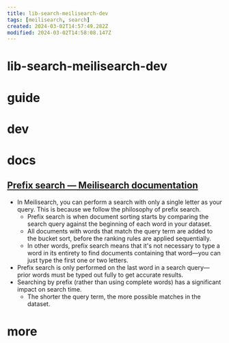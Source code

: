 ```yaml
---
title: lib-search-meilisearch-dev
tags: [meilisearch, search]
created: 2024-03-02T14:57:49.282Z
modified: 2024-03-02T14:58:08.147Z
---
```


# lib-search-meilisearch-dev

# guide

# dev

# docs

## [Prefix search — Meilisearch documentation](https://www.meilisearch.com/docs/learn/advanced/prefix)

- In Meilisearch, you can perform a search with only a single letter as your query. This is because we follow the philosophy of prefix search.
  - Prefix search is when document sorting starts by comparing the search query against the beginning of each word in your dataset.
  - All documents with words that match the query term are added to the bucket sort, before the ranking rules are applied sequentially.
  - In other words, prefix search means that it's not necessary to type a word in its entirety to find documents containing that word—you can just type the first one or two letters.
- Prefix search is only performed on the last word in a search query—prior words must be typed out fully to get accurate results.
- Searching by prefix (rather than using complete words) has a significant impact on search time. 
  - The shorter the query term, the more possible matches in the dataset.
# more
